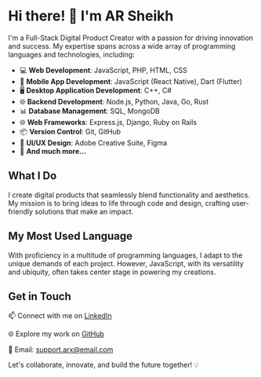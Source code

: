 # Hi there! 👋 I'm AR Sheikh

I'm a Full-Stack Digital Product Creator with a passion for driving innovation and success. My expertise spans across a wide array of programming languages and technologies, including:

- 💻 **Web Development**: JavaScript, PHP, HTML, CSS
- 📱 **Mobile App Development**: JavaScript (React Native), Dart (Flutter)
- 🖥️ **Desktop Application Development**: C++, C#
- 🌐 **Backend Development**: Node.js, Python, Java, Go, Rust
- 📊 **Database Management**: SQL, MongoDB
- 🌐 **Web Frameworks**: Express.js, Django, Ruby on Rails
- 📦 **Version Control**: Git, GitHub
- 🎨 **UI/UX Design**: Adobe Creative Suite, Figma
- 🚀 **And much more...**

## What I Do

I create digital products that seamlessly blend functionality and aesthetics. My mission is to bring ideas to life through code and design, crafting user-friendly solutions that make an impact.

## My Most Used Language

With proficiency in a multitude of programming languages, I adapt to the unique demands of each project. However, JavaScript, with its versatility and ubiquity, often takes center stage in powering my creations.

## Get in Touch

📫 Connect with me on [LinkedIn](https://www.linkedin.com/in/arxsheikh)

🌐 Explore my work on [GitHub](https://github.com/arxsheikh)

📧 Email: [support.arx@email.com](mailto:support.arx@email.com)

Let's collaborate, innovate, and build the future together! 💡
